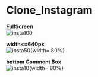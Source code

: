 # Clone_Instagram

**FullScreen** </br>
![insta100](https://user-images.githubusercontent.com/125597330/219616600-b3f98a54-a446-42e2-bfe4-89a3a7da8072.png)

**width<=640px** </br>
![insta50](https://user-images.githubusercontent.com/125597330/219616893-1c391745-6737-42b4-ba80-557647133c48.png){width= 80%}

**bottom Comment Box** </br>
![insta10](https://user-images.githubusercontent.com/125597330/219621452-5d29eebb-76a6-4ac6-b0e6-5b1f55512b66.png){width= 80%}
